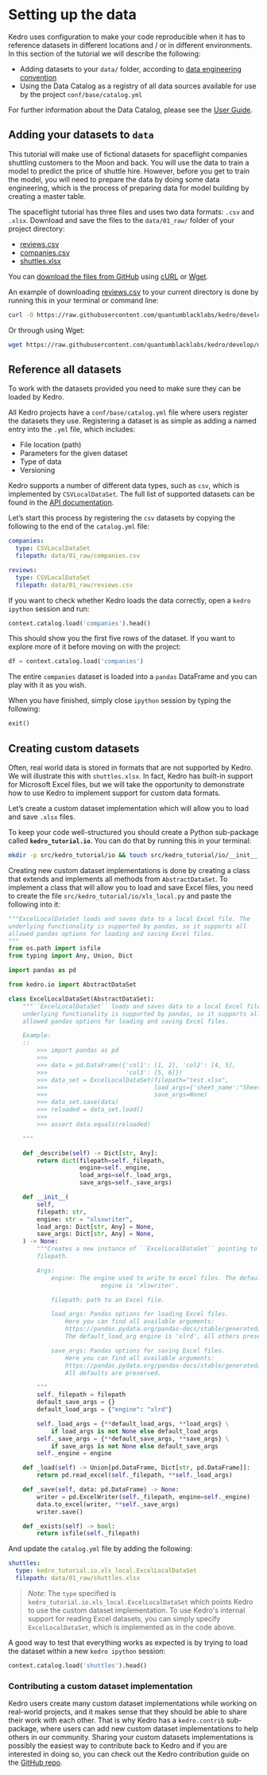 # Setting up the data

Kedro uses configuration to make your code reproducible when it has to reference datasets in different locations and / or in different environments. In this section of the tutorial we will describe the following:

* Adding datasets to your `data/` folder, according to [data engineering convention](../06_resources/01_faq.md#what-is-data-engineering-convention)
* Using the Data Catalog as a registry of all data sources available for use by the project `conf/base/catalog.yml`

For further information about the Data Catalog, please see the [User Guide](../04_user_guide/04_data_catalog.md).


## Adding your datasets to `data`

This tutorial will make use of fictional datasets for spaceflight companies shuttling customers to the Moon and back. You will use the data to train a model to predict the price of shuttle hire. However, before you get to train the model, you will need to prepare the data by doing some data engineering, which is the process of preparing data for model building by creating a master table.

The spaceflight tutorial has three files and uses two data formats: `.csv` and `.xlsx`. Download and save the files to the `data/01_raw/` folder of your project directory:

* [reviews.csv](https://raw.githubusercontent.com/quantumblacklabs/kedro/develop/docs/source/03_tutorial/data/reviews.csv)
* [companies.csv](https://raw.githubusercontent.com/quantumblacklabs/kedro/develop/docs/source/03_tutorial/data/companies.csv)
* [shuttles.xlsx](https://github.com/quantumblacklabs/kedro/blob/develop/docs/source/03_tutorial/data/shuttles.xlsx?raw=true)

You can [download the files from GitHub](https://www.quora.com/How-do-I-download-something-from-GitHub) using [cURL](https://curl.haxx.se/download.html) or [Wget](https://www.gnu.org/software/wget/).

An example of downloading [reviews.csv](https://raw.githubusercontent.com/quantumblacklabs/kedro/develop/docs/source/03_tutorial/data/reviews.csv) to your current directory is done by running this in your terminal or command line:

```bash
curl -O https://raw.githubusercontent.com/quantumblacklabs/kedro/develop/docs/source/03_tutorial/data/reviews.csv
```

Or through using Wget:

```bash
wget https://raw.githubusercontent.com/quantumblacklabs/kedro/develop/docs/source/03_tutorial/data/reviews.csv
```


## Reference all datasets

To work with the datasets provided you need to make sure they can be loaded by Kedro.

All Kedro projects have a `conf/base/catalog.yml` file where users register the datasets they use. Registering a dataset is as simple as adding a named entry into the `.yml` file, which includes:

* File location (path)
* Parameters for the given dataset
* Type of data
* Versioning

Kedro supports a number of different data types, such as `csv`, which is implemented by `CSVLocalDataSet`. The full list of supported datasets can be found in the [API documentation](../kedro.io.rst#data-sets).

Let’s start this process by registering the `csv` datasets by copying the following to the end of the `catalog.yml` file:

```yaml
companies:
  type: CSVLocalDataSet
  filepath: data/01_raw/companies.csv

reviews:
  type: CSVLocalDataSet
  filepath: data/01_raw/reviews.csv
```

If you want to check whether Kedro loads the data correctly, open a `kedro ipython` session and run:

```python
context.catalog.load('companies').head()
```

This should show you the first five rows of the dataset. If you want to explore more of it before moving on with the project:

```python
df = context.catalog.load('companies')
```

The entire `companies` dataset is loaded into a `pandas` DataFrame and you can play with it as you wish.

When you have finished, simply close `ipython` session by typing the following:

```python
exit()
```


## Creating custom datasets

Often, real world data is stored in formats that are not supported by Kedro. We will illustrate this with `shuttles.xlsx`. In fact, Kedro has built-in support for Microsoft Excel files, but we will take the opportunity to demonstrate how to use Kedro to implement support for custom data formats.

Let’s create a custom dataset implementation which will allow you to load and save `.xlsx` files.

To keep your code well-structured you should create a Python sub-package called **`kedro_tutorial.io`**. You can do that by running this in your terminal:

```bash
mkdir -p src/kedro_tutorial/io && touch src/kedro_tutorial/io/__init__.py
```

Creating new custom dataset implementations is done by creating a class that extends and implements all methods from `AbstractDataSet`. To implement a class that will allow you to load and save Excel files, you need to create the file `src/kedro_tutorial/io/xls_local.py` and paste the following into it:

```python
"""ExcelLocalDataSet loads and saves data to a local Excel file. The
underlying functionality is supported by pandas, so it supports all
allowed pandas options for loading and saving Excel files.
"""
from os.path import isfile
from typing import Any, Union, Dict

import pandas as pd

from kedro.io import AbstractDataSet

class ExcelLocalDataSet(AbstractDataSet):
    """``ExcelLocalDataSet`` loads and saves data to a local Excel file. The
    underlying functionality is supported by pandas, so it supports all
    allowed pandas options for loading and saving Excel files.

    Example:
    ::
        >>> import pandas as pd
        >>>
        >>> data = pd.DataFrame({'col1': [1, 2], 'col2': [4, 5],
        >>>                      'col3': [5, 6]})
        >>> data_set = ExcelLocalDataSet(filepath="test.xlsx",
        >>>                              load_args={'sheet_name':"Sheet1"},
        >>>                              save_args=None)
        >>> data_set.save(data)
        >>> reloaded = data_set.load()
        >>>
        >>> assert data.equals(reloaded)

    """

    def _describe(self) -> Dict[str, Any]:
        return dict(filepath=self._filepath,
                    engine=self._engine,
                    load_args=self._load_args,
                    save_args=self._save_args)

    def __init__(
        self,
        filepath: str,
        engine: str = "xlsxwriter",
        load_args: Dict[str, Any] = None,
        save_args: Dict[str, Any] = None,
    ) -> None:
        """Creates a new instance of ``ExcelLocalDataSet`` pointing to a concrete
        filepath.

        Args:
            engine: The engine used to write to excel files. The default
                          engine is 'xlswriter'.

            filepath: path to an Excel file.

            load_args: Pandas options for loading Excel files.
                Here you can find all available arguments:
                https://pandas.pydata.org/pandas-docs/stable/generated/pandas.read_excel.html
                The default_load_arg engine is 'xlrd', all others preserved.

            save_args: Pandas options for saving Excel files.
                Here you can find all available arguments:
                https://pandas.pydata.org/pandas-docs/stable/generated/pandas.DataFrame.to_excel.html
                All defaults are preserved.

        """
        self._filepath = filepath
        default_save_args = {}
        default_load_args = {"engine": "xlrd"}

        self._load_args = {**default_load_args, **load_args} \
            if load_args is not None else default_load_args
        self._save_args = {**default_save_args, **save_args} \
            if save_args is not None else default_save_args
        self._engine = engine

    def _load(self) -> Union[pd.DataFrame, Dict[str, pd.DataFrame]]:
        return pd.read_excel(self._filepath, **self._load_args)

    def _save(self, data: pd.DataFrame) -> None:
        writer = pd.ExcelWriter(self._filepath, engine=self._engine)
        data.to_excel(writer, **self._save_args)
        writer.save()

    def _exists(self) -> bool:
        return isfile(self._filepath)
```

And update the `catalog.yml` file by adding the following:

```yaml
shuttles:
  type: kedro_tutorial.io.xls_local.ExcelLocalDataSet
  filepath: data/01_raw/shuttles.xlsx
```

> *Note:* The `type` specified is `kedro_tutorial.io.xls_local.ExcelLocalDataSet` which points Kedro to use the custom dataset implementation. To use Kedro's internal support for reading Excel datasets, you can simply specify `ExcelLocalDataSet`, which is implemented as in the code above.

A good way to test that everything works as expected is by trying to load the dataset within a new `kedro ipython` session:

```python
context.catalog.load('shuttles').head()
```

### Contributing a custom dataset implementation

Kedro users create many custom dataset implementations while working on real-world projects, and it makes sense that they should be able to share their work with each other. That is why Kedro has a `kedro.contrib` sub-package, where users can add new custom dataset implementations to help others in our community. Sharing your custom datasets implementations is possibly the easiest way to contribute back to Kedro and if you are interested in doing so, you can check out the Kedro contribution guide on the [GitHub repo](https://github.com/quantumblacklabs/kedro).
